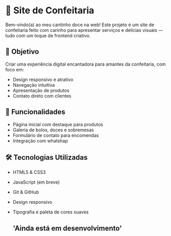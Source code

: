 # 🍰 Site de Confeitaria

Bem-vindo(a) ao meu cantinho doce na web! Este projeto é um site de confeitaria feito com carinho para apresentar serviços e delícias visuais — tudo com um toque de frontend criativo.

## 🎯 Objetivo

Criar uma experiência digital encantadora para amantes da confeitaria, com foco em:

- Design responsivo e atrativo
- Navegação intuitiva
- Apresentação de produtos 
- Contato direto com clientes

## 🧁 Funcionalidades

- Página inicial com destaque para produtos 
- Galeria de bolos, doces e sobremesas
- Formulário de contato para encomendas
- Integração com whatshap 

## 🛠️ Tecnologias Utilizadas

- HTML5 & CSS3
- JavaScript (em breve)
- Git & GitHub
- Design responsivo
- Tipografia e paleta de cores suaves

  ## 'Ainda está em desenvolvimento' ##


